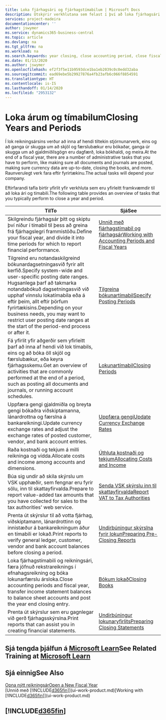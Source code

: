 ```yaml
---
title: Loka fjárhagsári og fjárhagstímabilum | Microsoft Docs
description: Útskýrir verkhlutana sem felast í því að loka fjárhagsári og fjárhagstímabili, til dæmis að ganga úr skugga um að skjöl og færslubækur séu bókuð og staðfesta bankareikningsstöðu.
services: project-madeira
documentationcenter: ''
author: jswymer
ms.service: dynamics365-business-central
ms.topic: article
ms.devlang: na
ms.tgt_pltfrm: na
ms.workload: na
ms.search.keywords: year closing, close accounting period, close fiscal year, bank account detailed trial balance
ms.date: 01/13/2020
ms.author: jswymer
ms.openlocfilehash: ef2f3f5e11b9593dce1ba1eb2039c0c0edd32aba
ms.sourcegitcommit: ead69ebe5b29927876a4fb23afb6c066f8854591
ms.translationtype: HT
ms.contentlocale: is-IS
ms.lasthandoff: 01/14/2020
ms.locfileid: "2953132"
---
```

# <a name="closing-years-and-periods"></a><span data-ttu-id="fdf43-103">Loka árum og tímabilum</span><span class="sxs-lookup"><span data-stu-id="fdf43-103">Closing Years and Periods</span></span>
<span data-ttu-id="fdf43-104">Í lok reikningsársins verður að inna af hendi tiltekin stjórnunarverk, eins og að ganga úr skugga um að skjöl og færslubækur eru bókaðar, ganga úr skugga um að gjaldmiðilsgögn eru dagfærð, loka bókhaldi, og meira.</span><span class="sxs-lookup"><span data-stu-id="fdf43-104">At the end of a fiscal year, there are a number of administrative tasks that you have to perform, like making sure all documents and journals are posted, making sure currency data are up-to-date, closing the books, and more.</span></span> <span data-ttu-id="fdf43-105">Raunverulegt verk fara eftir fyrirtækinu.</span><span class="sxs-lookup"><span data-stu-id="fdf43-105">The actual tasks will depend your company.</span></span>

<span data-ttu-id="fdf43-106">Eftirfarandi tafla birtir yfirlit yfir verkhluta sem eru yfirleitt framkvæmdir til að loka ári og tímabili.</span><span class="sxs-lookup"><span data-stu-id="fdf43-106">The following table provides an overview of tasks that you typically perform to close a year and period.</span></span>

| <span data-ttu-id="fdf43-107">Til</span><span class="sxs-lookup"><span data-stu-id="fdf43-107">To</span></span> | <span data-ttu-id="fdf43-108">Sjá</span><span class="sxs-lookup"><span data-stu-id="fdf43-108">See</span></span> |
| --- | --- |
| <span data-ttu-id="fdf43-109">Skilgreindu fjárhagsár þitt og skiptu því niður í tímabil til þess að greina frá fjárhagslegri frammistöðu.</span><span class="sxs-lookup"><span data-stu-id="fdf43-109">Define your fiscal year, and divide it into time periods for which to report financial performance.</span></span> | [<span data-ttu-id="fdf43-110">Unnið með fjárhagstímabil og fjárhagsár</span><span class="sxs-lookup"><span data-stu-id="fdf43-110">Working with Accounting Periods and Fiscal Years</span></span>](finance-accounting-periods-and-fiscal-years.md)|
| <span data-ttu-id="fdf43-111">Tilgreind eru notandaskilgreind bókunardagsetningasvið fyrir allt kerfið.</span><span class="sxs-lookup"><span data-stu-id="fdf43-111">Specify system-wide and user-specific posting date ranges.</span></span> <span data-ttu-id="fdf43-112">Hugsanlega þarf að takmarka notandabókuð dagsetningasvið við upphaf vinnslu lokatímabila eða á eftir þeim, allt eftir þörfum fyrirtækisins.</span><span class="sxs-lookup"><span data-stu-id="fdf43-112">Depending on your business needs, you may want to restrict user posting date ranges at the start of the period-end process or after it.</span></span> |[<span data-ttu-id="fdf43-113">Tilgreina bókunartímabil</span><span class="sxs-lookup"><span data-stu-id="fdf43-113">Specify Posting Periods</span></span>](finance-how-specify-posting-periods.md) |
| <span data-ttu-id="fdf43-114">Fá yfirlit yfir aðgerðir sem yfirleitt þarf að inna af hendi við lok tímabils, eins og að bóka öll skjöl og færslubækur, eða keyra fjárhagsskemu.</span><span class="sxs-lookup"><span data-stu-id="fdf43-114">Get an overview of activities that are commonly performed at the end of a period, such as posting all documents and journals, or running account schedules.</span></span> |[<span data-ttu-id="fdf43-115">Lokunartímabil</span><span class="sxs-lookup"><span data-stu-id="fdf43-115">Closing Periods</span></span>](year-how-complete-period-end-processes.md) |
| <span data-ttu-id="fdf43-116">Uppfæra gengi gjaldmiðla og breyta gengi bókaðra viðskiptamanna, lánardrottna og færslna á bankareikningi.</span><span class="sxs-lookup"><span data-stu-id="fdf43-116">Update currency exchange rates and adjust the exchange rates of posted customer, vendor, and bank account entries.</span></span> |[<span data-ttu-id="fdf43-117">Uppfæra gengi</span><span class="sxs-lookup"><span data-stu-id="fdf43-117">Update Currency Exchange Rates</span></span>](finance-how-update-currencies.md) |
| <span data-ttu-id="fdf43-118">Raða kostnaði og tekjum á milli reikninga og vídda.</span><span class="sxs-lookup"><span data-stu-id="fdf43-118">Allocate costs and income among accounts and dimensions.</span></span> |[<span data-ttu-id="fdf43-119">Úthluta kostnaði og tekjum</span><span class="sxs-lookup"><span data-stu-id="fdf43-119">Allocating Costs and Income</span></span>](year-allocate-costs-income.md) |
| <span data-ttu-id="fdf43-120">Búa sig undir að skila skýrslu um VSK upphæðir, sem fengnar eru fyrir sölu, inn til skattayfirvalda.</span><span class="sxs-lookup"><span data-stu-id="fdf43-120">Prepare to report value-added tax amounts that you have collected for sales to the tax authorities' web service.</span></span> |[<span data-ttu-id="fdf43-121">Senda VSK skýrslu inn til skattayfirvalda</span><span class="sxs-lookup"><span data-stu-id="fdf43-121">Report VAT to Tax Authorities</span></span>](finance-how-report-vat.md)|
| <span data-ttu-id="fdf43-122">Prenta út skýrslur til að votta fjárhag, viðskiptamann, lánardrottinn og innistæður á bankareikningum áður en tímabili er lokað.</span><span class="sxs-lookup"><span data-stu-id="fdf43-122">Print reports to verify general ledger, customer, vendor and bank account balances before closing a period.</span></span> |[<span data-ttu-id="fdf43-123">Undirbúningur skýrslna fyrir lokun</span><span class="sxs-lookup"><span data-stu-id="fdf43-123">Preparing Pre-Closing Reports</span></span>](year-prepare-preclose-reports.md) |
| <span data-ttu-id="fdf43-124">Loka fjárhagstímabili og reikningsári, færa jöfnuð rekstrareiknings í efnahagsreikning og bóka lokunarfærslu ársloka.</span><span class="sxs-lookup"><span data-stu-id="fdf43-124">Close accounting periods and fiscal year, transfer income statement balances to balance sheet accounts and post the year end closing entry.</span></span> |[<span data-ttu-id="fdf43-125">Bókum lokað</span><span class="sxs-lookup"><span data-stu-id="fdf43-125">Closing Books</span></span>](year-close-books.md) |
| <span data-ttu-id="fdf43-126">Prenta út skýrslur sem eru gagnlegar við gerð fjárhagsskýrslna.</span><span class="sxs-lookup"><span data-stu-id="fdf43-126">Print reports that can assist you in creating financial statements.</span></span> |[<span data-ttu-id="fdf43-127">Undirbúningur lokunaryfirlits</span><span class="sxs-lookup"><span data-stu-id="fdf43-127">Preparing Closing Statements</span></span>](year-prepare-close-statement.md) |

## <a name="see-related-training-at-microsoft-learnlearnmodulesclose-fiscal-year-dynamics-365-business-centralindex"></a><span data-ttu-id="fdf43-128">Sjá tengda þjálfun á [Microsoft Learn](/learn/modules/close-fiscal-year-dynamics-365-business-central/index)</span><span class="sxs-lookup"><span data-stu-id="fdf43-128">See Related Training at [Microsoft Learn](/learn/modules/close-fiscal-year-dynamics-365-business-central/index)</span></span>

## <a name="see-also"></a><span data-ttu-id="fdf43-129">Sjá einnig</span><span class="sxs-lookup"><span data-stu-id="fdf43-129">See Also</span></span>
[<span data-ttu-id="fdf43-130">Opna nýtt reikningsár</span><span class="sxs-lookup"><span data-stu-id="fdf43-130">Open a New Fiscal Year</span></span>](finance-how-open-new-fiscal-year.md)  
<span data-ttu-id="fdf43-131">[Unnið með [!INCLUDE[d365fin](includes/d365fin_md.md)]](ui-work-product.md)</span><span class="sxs-lookup"><span data-stu-id="fdf43-131">[Working with [!INCLUDE[d365fin](includes/d365fin_md.md)]](ui-work-product.md)</span></span>

## [!INCLUDE[d365fin](includes/free_trial_md.md)]  
